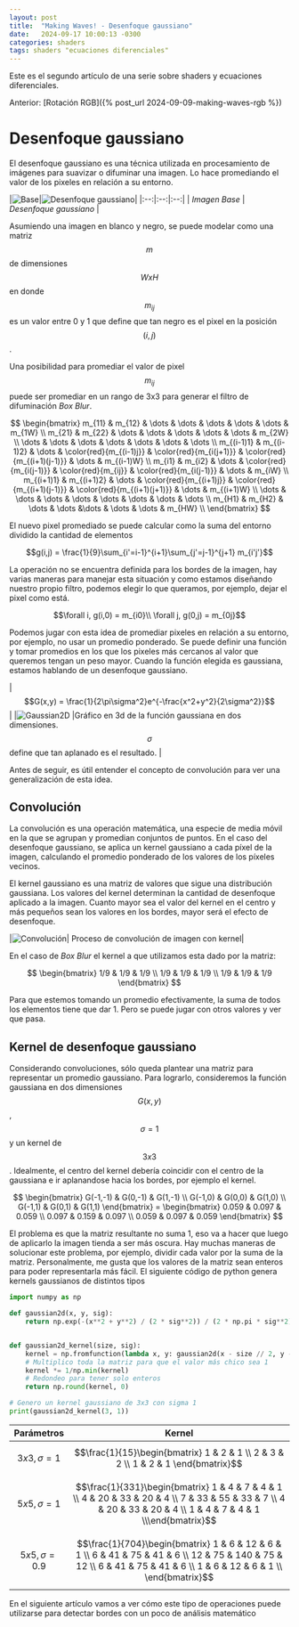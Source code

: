 ```yaml
---
layout: post
title:  "Making Waves! - Desenfoque gaussiano"
date:   2024-09-17 10:00:13 -0300
categories: shaders
tags: shaders "ecuaciones diferenciales"
---
```


<style>
r { color: Red }
o { color: Orange }
g { color: Green }
</style>

Este es el segundo artículo de una serie sobre shaders y ecuaciones diferenciales.

Anterior: [Rotación RGB]({% post_url 2024-09-09-making-waves-rgb %})

# Desenfoque gaussiano

El desenfoque gaussiano es una técnica utilizada en procesamiento de imágenes para suavizar o difuminar una imagen. 
Lo hace promediando el valor de los pixeles en relación a su entorno.


|![Base]({{site.baseurl}}/assets/making-waves/base.png)|![Desenfoque gaussiano]({{site.baseurl}}/assets/making-waves/blur.png)|
|:--:|:--:|:--:|
| *Imagen Base* | *Desenfoque gaussiano* |

Asumiendo una imagen en blanco y negro, se puede modelar como una matriz $$m$$ de dimensiones $$WxH$$ en donde $$m_{ij}$$ es un valor entre 0 y 1 que define que tan negro es el pixel en la posición $$(i,j)$$.

Una posibilidad para promediar el valor de pixel $$m_{ij}$$ puede ser promediar en un rango de 3x3 para generar el filtro de difuminación _Box Blur_.

$$
\begin{bmatrix}
m_{11} & m_{12} & \dots & \dots & \dots & \dots & \dots & m_{1W} \\
m_{21} & m_{22} & \dots & \dots & \dots & \dots & \dots & m_{2W} \\
\dots & \dots & \dots & \dots & \dots & \dots & \dots \\
m_{(i-1)1} & m_{(i-1)2} & \dots & \color{red}{m_{(i-1)j}} & \color{red}{m_{i(j+1)}} & \color{red}{m_{(i+1)(j-1)}} & \dots & m_{(i-1)W} \\
m_{i1} & m_{i2} & \dots & \color{red}{m_{i(j-1)}} & \color{red}{m_{ij}} & \color{red}{m_{i(j-1)}} & \dots & m_{iW} \\
m_{(i+1)1} & m_{(i+1)2} & \dots & \color{red}{m_{(i+1)j}} & \color{red}{m_{(i+1)(j-1)}} & \color{red}{m_{(i+1)(j+1)}} & \dots & m_{(i+1)W} \\
\dots & \dots & \dots & \dots & \dots & \dots & \dots & \dots \\
m_{H1} & m_{H2} & \dots & \dots &\dots & \dots & \dots & m_{HW} \\
\end{bmatrix}
$$

El nuevo pixel promediado se puede calcular como la suma del entorno dividido la cantidad de elementos

$$g(i,j) = \frac{1}{9}\sum_{i'=i-1}^{i+1}\sum_{j'=j-1}^{j+1} m_{i'j'}$$

La operación no se encuentra definida para los bordes de la imagen, hay varias maneras para manejar esta situación y como estamos diseñando nuestro propio filtro, podemos elegir lo que queramos, por ejemplo, dejar el pixel como está.

$$\forall i, g(i,0) = m_{i0}\\
\forall j, g(0,j) = m_{0j}$$

Podemos jugar con esta idea de promediar pixeles en relación a su entorno, por ejemplo, no usar un promedio ponderado. Se puede definir una función y tomar promedios en los que los pixeles más cercanos al valor que queremos tengan un peso mayor. Cuando la función elegida es gaussiana, estamos hablando de un desenfoque gaussiano.

|$$G(x,y) = \frac{1}{2\pi\sigma^2}e^{-\frac{x^2+y^2}{2\sigma^2}}$$|
|![Gaussian2D]({{site.baseurl}}/assets/making-waves/gaussian_2d.png)
|Gráfico en 3d de la función gaussiana en dos dimensiones. $$\sigma$$ define que tan aplanado es el resultado. |

Antes de seguir, es útil entender el concepto de convolución para ver una generalización de esta idea.


## Convolución

La convolución es una operación matemática, una especie de media móvil en la que se agrupan y promedian conjuntos de puntos. En el caso del desenfoque gaussiano, se aplica un kernel gaussiano a cada píxel de la imagen, calculando el promedio ponderado de los valores de los píxeles vecinos.

El kernel gaussiano es una matriz de valores que sigue una distribución gaussiana. Los valores del kernel determinan la cantidad de desenfoque aplicado a la imagen. Cuanto mayor sea el valor del kernel en el centro y más pequeños sean los valores en los bordes, mayor será el efecto de desenfoque.

|![Convolución]({{site.baseurl}}/assets/making-waves/convolution.gif)| Proceso de convolución de imagen con kernel|

En el caso de _Box Blur_ el kernel a que utilizamos esta dado por la matriz:

$$
\begin{bmatrix}
1/9 & 1/9 & 1/9 \\
1/9 & 1/9 & 1/9 \\
1/9 & 1/9 & 1/9
\end{bmatrix}
$$

Para que estemos tomando un promedio efectivamente, la suma de todos los elementos tiene que dar 1. Pero se puede jugar con otros valores y ver que pasa.

## Kernel de desenfoque gaussiano

Considerando convoluciones, sólo queda plantear una matriz para representar un promedio gaussiano.
Para lograrlo, consideremos la función gaussiana en dos dimensiones $$G(x,y)$$, $$\sigma = 1$$ y un kernel de $$3x3$$. Idealmente, el centro del kernel debería coincidir con el centro de la gaussiana e ir aplanandose hacia los bordes, por ejemplo el kernel.

$$
\begin{bmatrix}
G(-1,-1) & G(0,-1) & G(1,-1) \\
G(-1,0) & G(0,0) & G(1,0) \\
G(-1,1) & G(0,1) & G(1,1)
\end{bmatrix} = 
\begin{bmatrix}
0.059 & 0.097 & 0.059 \\
0.097 & 0.159 & 0.097 \\
0.059 & 0.097 & 0.059
\end{bmatrix}
$$

El problema es que la matriz resultante no suma 1, eso va a hacer que luego de aplicarlo la imagen tienda a ser más oscura.
Hay muchas maneras de solucionar este problema, por ejemplo, dividir cada valor por la suma de la matriz.
Personalmente, me gusta que los valores de la matriz sean enteros para poder representarla más fácil. 
El siguiente código de python genera kernels gaussianos de distintos tipos

```python
import numpy as np

def gaussian2d(x, y, sig):
    return np.exp(-(x**2 + y**2) / (2 * sig**2)) / (2 * np.pi * sig**2)


def gaussian2d_kernel(size, sig):
    kernel = np.fromfunction(lambda x, y: gaussian2d(x - size // 2, y - size // 2, sig), (size, size))
    # Multiplico toda la matriz para que el valor más chico sea 1
    kernel *= 1/np.min(kernel)
    # Redondeo para tener solo enteros
    return np.round(kernel, 0)

# Genero un kernel gaussiano de 3x3 con sigma 1
print(gaussian2d_kernel(3, 1))
```

| Parámetros | Kernel |
|---|---|
| $$3x3, \sigma = 1$$|$$\frac{1}{15}\begin{bmatrix} 1 & 2 & 1 \\ 2 & 3 & 2 \\ 1 & 2 & 1 \end{bmatrix}$$|
| $$5x5, \sigma = 1$$|$$\frac{1}{331}\begin{bmatrix} 1 & 4 & 7 & 4 & 1 \\ 4 & 20 & 33 & 20 & 4 \\ 7 & 33 & 55 & 33 & 7 \\ 4 & 20 & 33 & 20 & 4 \\ 1 & 4 & 7 & 4 & 1 \\\end{bmatrix}$$|
| $$5x5, \sigma = 0.9$$|$$\frac{1}{704}\begin{bmatrix} 1 & 6 & 12 & 6 & 1 \\ 6 & 41 & 75 & 41 & 6 \\ 12 & 75 & 140 & 75 & 12 \\  6 & 41 & 75 & 41 & 6 \\ 1 & 6 & 12 & 6 & 1 \\ \end{bmatrix}$$|

En el siguiente artículo vamos a ver cómo este tipo de operaciones puede utilizarse para detectar bordes con un poco de análisis matemático
